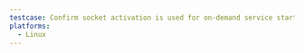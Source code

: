 ```yaml
---
testcase: Confirm socket activation is used for on-demand service startup
platforms: 
  - Linux
---
```


